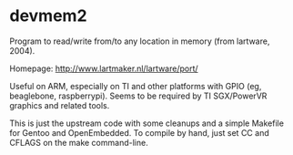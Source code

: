 # devmem2
Program to read/write from/to any location in memory (from lartware, 2004).

Homepage: http://www.lartmaker.nl/lartware/port/

Useful on ARM, especially on TI and other platforms with GPIO (eg,
beaglebone, raspberrypi).  Seems to be required by TI SGX/PowerVR
graphics and related tools.

This is just the upstream code with some cleanups and a simple
Makefile for Gentoo and OpenEmbedded.  To compile by hand, just
set CC and CFLAGS on the make command-line.
